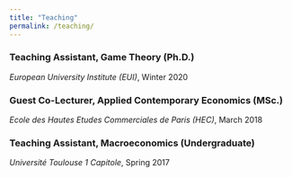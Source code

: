 ```yaml
---
title: "Teaching"
permalink: /teaching/
---
```


### Teaching Assistant, Game Theory (Ph.D.)
*European University Institute (EUI)*, Winter 2020


### Guest Co-Lecturer, Applied Contemporary Economics (MSc.)
*Ecole des Hautes Etudes Commerciales de Paris (HEC)*, March 2018
 
### Teaching Assistant, Macroeconomics (Undergraduate)
*Université Toulouse 1 Capitole*, Spring 2017

